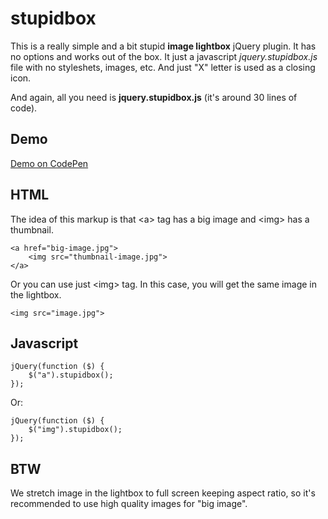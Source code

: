 # stupidbox

This is a really simple and a bit stupid **image lightbox** jQuery plugin. It has no options and works out of the box. It just a javascript *jquery.stupidbox.js* file with no styleshets, images, etc. And just "X" letter is used as a closing icon.

And again, all you need is **jquery.stupidbox.js** (it's around 30 lines of code).

## Demo

[Demo on CodePen](http://codepen.io/starikovs/full/vNEvpW/)

## HTML

The idea of this markup is that &lt;a&gt; tag has a big image and &lt;img&gt; has a thumbnail.

    <a href="big-image.jpg">
        <img src="thumbnail-image.jpg">
    </a>

Or you can use just &lt;img&gt; tag. In this case, you will get the same image in the lightbox.

    <img src="image.jpg">

## Javascript

    jQuery(function ($) {
        $("a").stupidbox();
    });

Or:

    jQuery(function ($) {
        $("img").stupidbox();
    });

## BTW

We stretch image in the lightbox to full screen keeping aspect ratio, so it's recommended to use high quality images for "big image".

